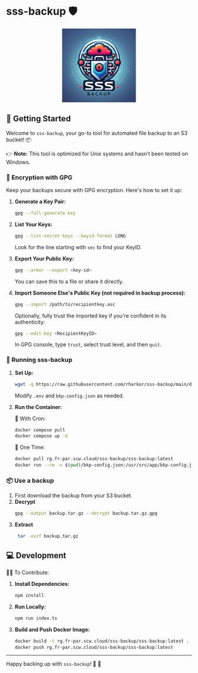 # sss-backup 🛡️

<div align="center">
<img src="https://github.com/rharkor/sss-backup/blob/main/logo.png?raw=true" alt="sss-backup logo" width="200"/>
</div>

## 🚀 Getting Started

Welcome to `sss-backup`, your go-to tool for automated file backup to an S3 bucket! 📦

👉 **Note:** This tool is optimized for Unix systems and hasn't been tested on Windows.

### 🔐 Encryption with GPG

Keep your backups secure with GPG encryption. Here's how to set it up:

1. **Generate a Key Pair:**

   ```bash
   gpg --full-generate-key
   ```

2. **List Your Keys:**

   ```bash
   gpg --list-secret-keys --keyid-format LONG
   ```

   Look for the line starting with `sec` to find your KeyID.

3. **Export Your Public Key:**

   ```bash
   gpg --armor --export <key-id>
   ```

   You can save this to a file or share it directly.

4. **Import Someone Else's Public Key (not required in backup process):**
   ```bash
   gpg --import /path/to/recipientkey.asc
   ```
   Optionally, fully trust the imported key if you're confident in its authenticity:
   ```bash
   gpg --edit-key <RecipientKeyID>
   ```
   In GPG console, type `trust`, select trust level, and then `quit`.

### 🏃 Running sss-backup

1. **Set Up:**

   ```bash
   wget -q https://raw.githubusercontent.com/rharkor/sss-backup/main/docker-compose.yml -O docker-compose.yml && wget -q https://raw.githubusercontent.com/rharkor/sss-backup/main/.env.example -O .env && wget -q https://raw.githubusercontent.com/rharkor/sss-backup/main/bkp-config.json -O bkp-config.json
   ```

   Modify `.env` and `bkp-config.json` as needed.

2. **Run the Container:**

   🔄 With Cron:

   ```bash
   docker compose pull
   docker compose up -d
   ```

   🚀 One Time:

   ```bash
   docker pull rg.fr-par.scw.cloud/sss-backup/sss-backup:latest
   docker run --rm -v $(pwd)/bkp-config.json:/usr/src/app/bkp-config.json:ro -v $(pwd)/.env:/usr/src/app/.env:ro -v /:/backup:ro -v $(pwd)/.tmp:/usr/src/app/.tmp:rw -it -e HOST_ROOT='/backup' --env-file .env rg.fr-par.scw.cloud/sss-backup/sss-backup:latest
   ```

### 📦 Use a backup

1. First download the backup from your S3 bucket.
2. **Decrypt**
   ```bash
   gpg --output backup.tar.gz --decrypt backup.tar.gz.gpg
   ```
3. **Extract**
   ```bash
    tar -xvzf backup.tar.gz
   ```

## 💻 Development

👨‍💻 To Contribute:

1. **Install Dependencies:**
   ```bash
   npm install
   ```
2. **Run Locally:**

   ```bash
   npm run index.ts
   ```

3. **Build and Push Docker Image:**
   ```bash
   docker build -t rg.fr-par.scw.cloud/sss-backup/sss-backup:latest .
   docker push rg.fr-par.scw.cloud/sss-backup/sss-backup:latest
   ```

---

Happy backing up with `sss-backup`! 💾 🎉
